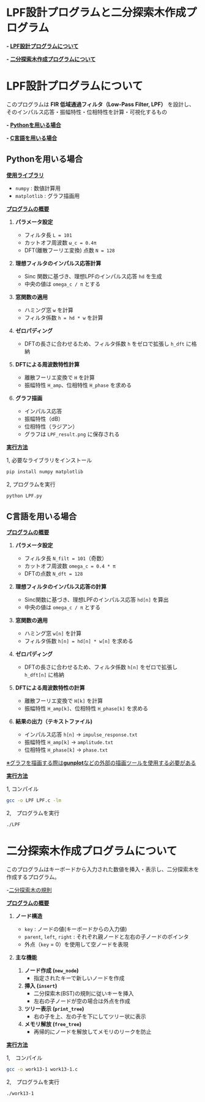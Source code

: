 # LPF設計プログラムと二分探索木作成プログラム

**- [LPF設計プログラムについて](#LPF設計プログラムについて)**

**- [二分探索木作成プログラムについて](#二分探索木作成プログラムについて)**

# LPF設計プログラムについて

このプログラムは **FIR 低域通過フィルタ（Low-Pass Filter, LPF）** を設計し、そのインパルス応答・振幅特性・位相特性を計算・可視化するもの

**- [Pythonを用いる場合](#Pythonを用いる場合)**

**- [C言語を用いる場合](#C言語を用いる場合)**

## Pythonを用いる場合 

**<ins>使用ライブラリ</ins>**

- `numpy` : 数値計算用
- `matplotlib` : グラフ描画用

**<ins>プログラムの概要</ins>**

1. **パラメータ設定**  
   - フィルタ長 `L = 101`  
   - カットオフ周波数 `ω_c = 0.4π`  
   - DFT(離散フーリエ変換) 点数 `N = 128`

2. **理想フィルタのインパルス応答計算**  
   - Sinc 関数に基づき、理想LPFのインパルス応答 `hd` を生成
   - 中央の値は `omega_c / π` とする

3. **窓関数の適用**  
   - ハミング窓 `w` を計算
   - フィルタ係数 `h = hd * w` を計算

4.  **ゼロパディング**
     - DFTの長さに合わせるため、フィルタ係数 `h` をゼロで拡張し `h_dft` に格納

5. **DFTによる周波数特性計算**  
   - 離散フーリエ変換で `H` を計算
   - 振幅特性 `H_amp`、位相特性 `H_phase` を求める

6. **グラフ描画**  
   - インパルス応答
   - 振幅特性（dB）
   - 位相特性（ラジアン）  
   - グラフは `LPF_result.png` に保存される

**<ins>実行方法</ins>**

1, 必要なライブラリをインストール
```bash
pip install numpy matplotlib
```

2, プログラムを実行
```bash
python LPF.py
```

## C言語を用いる場合

**<ins>プログラムの概要</ins>**

1. **パラメータ設定**
   - フィルタ長 `N_filt = 101`（奇数）
   - カットオフ周波数 `omega_c = 0.4 * π`
   - DFTの点数 `N_dft = 128`

2. **理想フィルタのインパルス応答の計算**
   - Sinc関数に基づき、理想LPFのインパルス応答 `hd[n]` を算出
   - 中央の値は `omega_c / π` とする

3. **窓関数の適用**
   - ハミング窓 `w[n]` を計算
   - フィルタ係数 `h[n] = hd[n] * w[n]` を求める

4. **ゼロパディング**
   - DFTの長さに合わせるため、フィルタ係数 `h[n]` をゼロで拡張し `h_dft[n]` に格納

5. **DFTによる周波数特性の計算**
   - 離散フーリエ変換で `H[k]` を計算
   - 振幅特性 `H_amp[k]`、位相特性 `H_phase[k]` を求める
   

6. **結果の出力（テキストファイル)**
   - インパルス応答 `h[n]` → `impulse_response.txt`  
   - 振幅特性 `H_amp[k]` → `amplitude.txt`  
   - 位相特性 `H_phase[k]` → `phase.txt`  

<ins>※グラフを描画する際は**gunplot**などの外部の描画ツールを使用する必要がある</ins>

**<ins>実行方法</ins>**

1, コンパイル
```bash
gcc -o LPF LPF.c -lm
```

2,　プログラムを実行
```bash
./LPF
```

# 二分探索木作成プログラムについて

このプログラムはキーボードから入力された数値を挿入・表示し、二分探索木を作成するプログラム。

 -[二分探索木の規則](https://medium-company.com/%E4%BA%8C%E5%88%86%E6%8E%A2%E7%B4%A2%E6%9C%A8/)

**<ins>プログラムの概要</ins>**

1. **ノード構造**
   - `key` : ノードの値(キーボードからの入力値)  
   - `parent`, `left`, `right` : それぞれ親ノードと左右の子ノードのポインタ  
   - 外点（`key` = 0）を使用して空ノードを表現

2. **主な機能**
   1. **ノード作成 (`new_node`)**  
      - 指定されたキーで新しいノードを作成
   2. **挿入 (`insert`)**  
      - 二分探索木(BST)の規則に従いキーを挿入  
      - 左右の子ノードが空の場合は外点を作成
   3. **ツリー表示 (`print_tree`)**  
      - 右の子を上、左の子を下にしてツリー状に表示
   4. **メモリ解放 (`free_tree`)**  
      - 再帰的にノードを解放してメモリのリークを防止

**<ins>実行方法</ins>**

1,　コンパイル
```bash
gcc -o work13-1 work13-1.c 
```

2,　プログラムを実行
```bash
./work13-1
```












